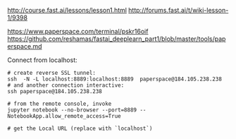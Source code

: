 http://course.fast.ai/lessons/lesson1.html
http://forums.fast.ai/t/wiki-lesson-1/9398

https://www.paperspace.com/terminal/pskr16oif
https://github.com/reshamas/fastai_deeplearn_part1/blob/master/tools/paperspace.md


Connect from localhost:
```
# create reverse SSL tunnel:
ssh  -N -L localhost:8889:localhost:8889  paperspace@184.105.238.238
# and another connection interactive:
ssh paperspace@184.105.238.238

# from the remote console, invoke
jupyter notebook --no-browser --port=8889 --NotebookApp.allow_remote_access=True

# get the Local URL (replace with `localhost`)
